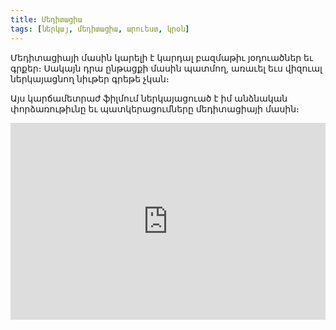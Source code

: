```yaml
---
title: Մեդիտացիա
tags: [ներկայ, մեդիտացիա, արուեստ, կրօն]
---
```


Մեդիտացիայի մասին կարելի է կարդալ բազմաթիւ յօդուածներ եւ գրքեր։ Սակայն դրա ընթացքի մասին պատմող, առաւել եւս վիզուալ ներկայացնող նիւթեր գրեթե չկան։

Այս կարճամետրաժ ֆիլմում ներկայացուած է իմ անձնական փորձառութիւնը եւ պատկերացումները մեդիտացիայի մասին։

<iframe width="100%" height="315" src="https://www.youtube.com/embed/aiSJrFa0YqE?si=Qi_2PHeDgrOrCISp" title="Մեդիտացիա" frameborder="0" allow="accelerometer; autoplay; clipboard-write; encrypted-media; gyroscope; picture-in-picture; web-share" referrerpolicy="strict-origin-when-cross-origin" allowfullscreen></iframe>
